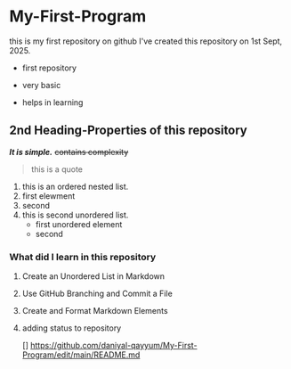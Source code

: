 # My-First-Program
this is my first repository on github 
I've created this repository on 1st Sept, 2025.
- first repository
* very basic
+ helps in learning
## 2nd Heading-Properties of this repository
***It is simple.***
~~contains complexity~~
> this is a quote
1. this is an ordered nested list.
 1. first elewment
 2. second
2. this is second unordered list.
   - first unordered element
   - second
  ### What did I learn in this repository
  1. Create an Unordered List in Markdown
  2. Use GitHub Branching and Commit a File
  3. Create and Format Markdown Elements
  4. adding status to repository
   
      [] https://github.com/daniyal-qayyum/My-First-Program/edit/main/README.md


